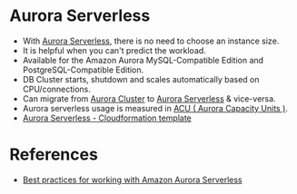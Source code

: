 
# Aurora Serverless
- With [Aurora Serverless](https://aws.amazon.com/rds/aurora/serverless/), there is no need to choose an instance size. 
- It is helpful when you can't predict the workload.
- Available for the Amazon Aurora MySQL-Compatible Edition and PostgreSQL-Compatible Edition.
- DB Cluster starts, shutdown and scales automatically based on CPU/connections.
- Can migrate from [Aurora Cluster](AuroraDBClusters.md) to [Aurora Serverless]() & vice-versa.
- Aurora serverless usage is measured in [ACU ( Aurora Capacity Units )](https://docs.aws.amazon.com/AmazonRDS/latest/AuroraUserGuide/aurora-serverless-v1.how-it-works.html).
- [Aurora Serverless - Cloudformation template](../../3_InfraAutomation/AWSCloudFormation/templates/aurora_serverless.yml)

# References
- [Best practices for working with Amazon Aurora Serverless](https://aws.amazon.com/blogs/database/best-practices-for-working-with-amazon-aurora-serverless/)